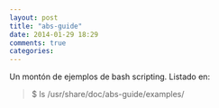 ```yaml
---
layout: post
title: "abs-guide"
date: 2014-01-29 18:29
comments: true
categories: 
---
```

Un montón de ejemplos de bash scripting. Listado en:

>$ ls /usr/share/doc/abs-guide/examples/

